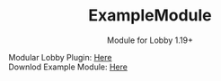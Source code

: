 <!--suppress HtmlDeprecatedAttribute -->
<div align="center">
<div>
    <h1>ExampleModule</h1>
    <p>Module for Lobby 1.19+<p>
</div>
</div>

Modular Lobby Plugin: [Here](https://github.com/teraprath/Lobby)
<br>
Downlod Example Module: [Here](https://github.com/teraprath/ExampleModule/latest)
